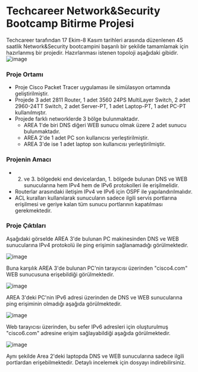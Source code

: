 # Techcareer Network&Security Bootcamp Bitirme Projesi
Techcareer tarafından 17 Ekim-8 Kasım tarihleri arasında düzenlenen 45 saatlik Network&Security bootcampini başarılı bir şekilde tamamlamak için hazırlanmış bir projedir. Hazırlanması istenen topoloji aşağıdaki gibidir.
![image](https://user-images.githubusercontent.com/50342974/202558093-025891be-52a2-4fc4-8a48-aabdcdf65034.png)
### Proje Ortamı
- Proje Cisco Packet Tracer uygulaması ile simülasyon ortamında geliştirilmiştir. 
- Projede 3 adet 2811 Router, 1 adet 3560 24PS MultiLayer Switch, 2 adet 2960-24TT Switch, 2 adet Server-PT, 1 adet Laptop-PT, 1 adet PC-PT kullanılmıştır.
- Projede farklı networklerde 3 bölge bulunmaktadır. 
    - AREA 1'de biri DNS diğeri WEB sunucu olmak üzere 2 adet sunucu bulunmaktadır.
    - AREA 2'de 1 adet PC son kullanıcısı yerleştirilmiştir.
    - AREA 3'de ise 1 adet laptop son kullanıcısı yerleştirilmiştir.
### Projenin Amacı
- 2. ve 3. bölgedeki end devicelardan, 1. bölgede bulunan DNS ve WEB sunucularına hem IPv4 hem de IPv6 protokolleri ile erişilmelidir. 
- Routerlar arasındaki iletişim IPv4 ve IPv6 için OSPF ile yapılandırılmalıdır.
- ACL kuralları kullanılarak sunucuların sadece ilgili servis portlarına erişilmesi ve geriye kalan tüm sunucu portlarının kapatılması gerekmektedir.
 ### Proje Çıktıları
 Aşağıdaki görselde AREA 3'de bulunan PC makinesinden DNS ve WEB sunucularına IPv4 protokolü ile ping erişimin sağlanamadığı görülmektedir.
 
 ![image](https://user-images.githubusercontent.com/50342974/202562911-13a4c95d-70e4-4261-9145-abd1d9b7ce6e.png)
 
 Buna karşılık AREA 3'de bulunan PC'nin tarayıcısı üzerinden "cisco4.com" WEB sunucusuna erişebildiği görülmektedir.  
 
 ![image](https://user-images.githubusercontent.com/50342974/202564219-c3556826-d557-4283-b27d-de866cd6d21c.png)
 
AREA 3'deki PC'nin IPv6 adresi üzerinden de DNS ve WEB sunucularına ping erişiminin olmadığı aşağıda görülmektedir.

![image](https://user-images.githubusercontent.com/50342974/202565350-861a973f-8cc9-41c6-b24f-56b3cec5da7c.png)

Web tarayıcısı üzerinden, bu sefer IPv6 adresleri için oluşturulmuş "cisco6.com" adresine erişim sağlayabildiği aşağıda görülmektedir.

![image](https://user-images.githubusercontent.com/50342974/202566039-c0fe6914-57ce-4c72-bd9e-e2a96e206003.png)

Aynı şekilde Area 2'deki laptopda DNS ve WEB sunucularına sadece ilgili portlardan erişebilmektedir.
Detaylı incelemek için dosyayı indirebilirsiniz.
